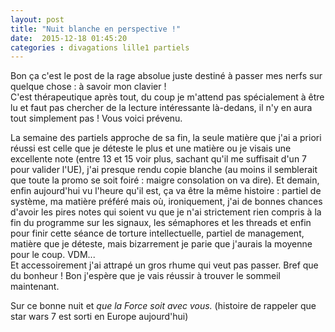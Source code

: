 ```yaml
---
layout: post
title: "Nuit blanche en perspective !"
date:  2015-12-18 01:45:20
categories : divagations lille1 partiels
---
```

Bon ça c'est le post de la rage absolue juste destiné à passer mes nerfs sur quelque chose : à savoir mon clavier !  
C'est thérapeutique après tout, du coup je m'attend pas spécialement à être lu et faut pas chercher de la lecture intéressante là-dedans, il n'y en aura tout simplement pas ! Vous voici prévenu.

La semaine des partiels approche de sa fin, la seule matière que j'ai a priori réussi est celle que je déteste le plus et une matière ou je visais une excellente note (entre 13 et 15 voir plus, sachant qu'il me suffisait d'un 7 pour valider l'UE), j'ai presque rendu copie blanche (au moins il semblerait que toute la promo se soit foiré : maigre consolation on va dire). Et demain, enfin aujourd'hui vu l'heure qu'il est, ça va être la même histoire : partiel de système, ma matière préféré mais où, ironiquement, j'ai de bonnes chances d'avoir les pires notes qui soient vu que je n'ai strictement rien compris à la fin du programme sur les signaux, les sémaphores et les threads et enfin pour finir cette séance de torture intellectuelle, partiel de management, matière que je déteste, mais bizarrement je parie que j'aurais la moyenne pour le coup. VDM...  
Et accessoirement j'ai attrapé un gros rhume qui veut pas passer. Bref que du bonheur ! Bon j'espère que je vais réussir à trouver le sommeil maintenant.

Sur ce bonne nuit et _que la Force soit avec vous._ (histoire de rappeler que star wars 7 est sorti en Europe aujourd'hui)